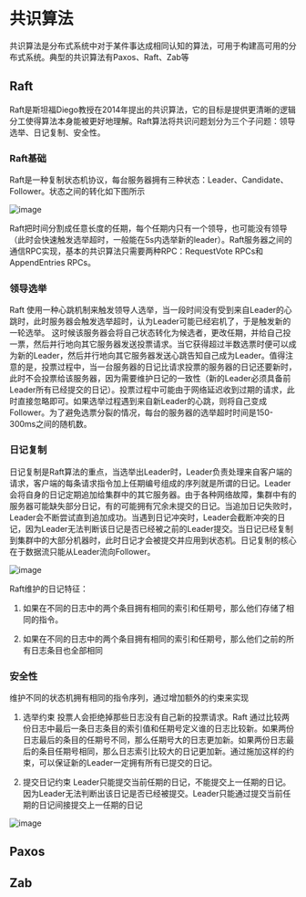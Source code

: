 # 共识算法
共识算法是分布式系统中对于某件事达成相同认知的算法，可用于构建高可用的分布式系统。典型的共识算法有Paxos、Raft、Zab等

## Raft
Raft是斯坦福Diego教授在2014年提出的共识算法，它的目标是提供更清晰的逻辑分工使得算法本身能被更好地理解。Raft算法将共识问题划分为三个子问题：领导选举、日记复制、安全性。

### Raft基础
Raft是一种复制状态机协议，每台服务器拥有三种状态：Leader、Candidate、Follower。状态之间的转化如下图所示

![image](https://user-images.githubusercontent.com/79254572/179355883-d15e4e33-dfb9-4923-b32f-6e4c3d546bdc.png)

Raft把时间分割成任意长度的任期，每个任期内只有一个领导，也可能没有领导（此时会快速触发选举超时，一般能在5s内选举新的leader）。Raft服务器之间的通信RPC实现，基本的共识算法只需要两种RPC：RequestVote RPCs和AppendEntries RPCs。

### 领导选举
Raft 使用一种心跳机制来触发领导人选举，当一段时间没有受到来自Leader的心跳时，此时服务器会触发选举超时，认为Leader可能已经宕机了，于是触发新的一轮选举。
这时候该服务器会将自己状态转化为候选者，更改任期，并给自己投一票，然后并行地向其它服务器发送投票请求。当它获得超过半数选票时便可以成为新的Leader，然后并行地向其它服务器发送心跳告知自己成为Leader。值得注意的是，投票过程中，当一台服务器的日记比请求投票的服务器的日记还要新时，此时不会投票给该服务器，因为需要维护日记的一致性（新的Leader必须具备前Leader所有已经提交的日记）。投票过程中可能由于网络延迟收到过期的请求，此时直接忽略即可。如果选举过程遇到来自新Leader的心跳，则将自己变成Follower。为了避免选票分裂的情况，每台的服务器的选举超时时间是150-300ms之间的随机数。

### 日记复制
日记复制是Raft算法的重点，当选举出Leader时，Leader负责处理来自客户端的请求，客户端的每条请求指令加上任期编号组成的序列就是所谓的日记。Leader会将自身的日记定期追加给集群中的其它服务器。由于各种网络故障，集群中有的服务器可能缺失部分日记，有的可能拥有冗余未提交的日记。当追加日记失败时，Leader会不断尝试直到追加成功。当遇到日记冲突时，Leader会截断冲突的日记，因为Leader无法判断该日记是否已经被之前的Leader提交。当日记已经复制到集群中的大部分机器时，此时日记才会被提交并应用到状态机。日记复制的核心在于数据流只能从Leader流向Follower。

![image](https://user-images.githubusercontent.com/79254572/179357020-eeb3aa4d-37ab-431d-8e49-941c7d49cf3d.png)

Raft维护的日记特征：

1. 如果在不同的日志中的两个条目拥有相同的索引和任期号，那么他们存储了相同的指令。

2. 如果在不同的日志中的两个条目拥有相同的索引和任期号，那么他们之前的所有日志条目也全部相同

### 安全性
维护不同的状态机拥有相同的指令序列，通过增加额外的约束来实现

1. 选举约束
投票人会拒绝掉那些日志没有自己新的投票请求。Raft 通过比较两份日志中最后一条日志条目的索引值和任期号定义谁的日志比较新。如果两份日志最后的条目的任期号不同，那么任期号大的日志更加新。如果两份日志最后的条目任期号相同，那么日志索引比较大的日记更加新。通过施加这样的约束，可以保证新的Leader一定拥有所有已提交的日记。

2. 提交日记约束
Leader只能提交当前任期的日记，不能提交上一任期的日记。因为Leader无法判断出该日记是否已经被提交。Leader只能通过提交当前任期的日记间接提交上一任期的日记

![image](https://user-images.githubusercontent.com/79254572/179357681-84911f4d-2e6a-47f1-a060-34f6f3bbc630.png)


## Paxos


## Zab
